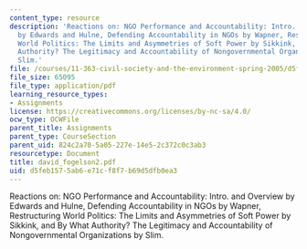 ```yaml
---
content_type: resource
description: 'Reactions on: NGO Performance and Accountability: Intro. and Overview
  by Edwards and Hulne, Defending Accountability in NGOs by Wapner, Restructuring
  World Politics: The Limits and Asymmetries of Soft Power by Sikkink, and By What
  Authority? The Legitimacy and Accountability of Nongovernmental Organizations by
  Slim.'
file: /courses/11-363-civil-society-and-the-environment-spring-2005/d5feb1575ab6e71cf8f7b69d5dfb0ea3_david_fogelson2.pdf
file_size: 65095
file_type: application/pdf
learning_resource_types:
- Assignments
license: https://creativecommons.org/licenses/by-nc-sa/4.0/
ocw_type: OCWFile
parent_title: Assignments
parent_type: CourseSection
parent_uid: 824c2a70-5a05-227e-14e5-2c372c0c3ab3
resourcetype: Document
title: david_fogelson2.pdf
uid: d5feb157-5ab6-e71c-f8f7-b69d5dfb0ea3
---
```

Reactions on: NGO Performance and Accountability: Intro. and Overview by Edwards and Hulne, Defending Accountability in NGOs by Wapner, Restructuring World Politics: The Limits and Asymmetries of Soft Power by Sikkink, and By What Authority? The Legitimacy and Accountability of Nongovernmental Organizations by Slim.